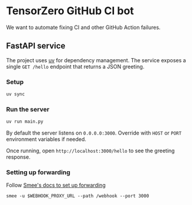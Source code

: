 # TensorZero GitHub CI bot

We want to automate fixing CI and other GitHub Action failures.

## FastAPI service

The project uses [uv](https://docs.astral.sh/uv/) for dependency management. The service exposes a single `GET /hello` endpoint that returns a JSON greeting.

### Setup

```bash
uv sync
```

### Run the server

```bash
uv run main.py
```

By default the server listens on `0.0.0.0:3000`. Override with `HOST` or `PORT` environment variables if needed.

Once running, open `http://localhost:3000/hello` to see the greeting response.

### Setting up forwarding

Follow [Smee's docs to set up forwarding](https://docs.github.com/en/webhooks/using-webhooks/handling-webhook-deliveries)

`smee -u $WEBHOOK_PROXY_URL --path /webhook --port 3000`